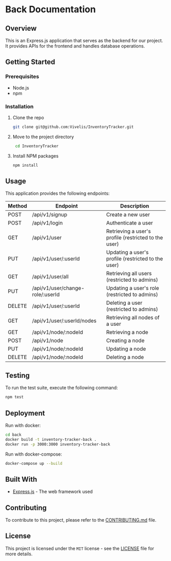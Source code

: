# Back Documentation

## Overview

This is an Express.js application that serves as the backend for our project.  
It provides APIs for the frontend and handles database operations.

## Getting Started

### Prerequisites

- Node.js
- npm

### Installation

1. Clone the repo

   ```bash
   git clone git@github.com:Vivelis/InventoryTracker.git
   ```

2. Move to the project directory

   ```bash
    cd InventoryTracker
    ```

3. Install NPM packages

   ```bash
   npm install
   ```

## Usage

This application provides the following endpoints:

| Method | Endpoint                          | Description                                           |
|--------|-----------------------------------|-------------------------------------------------------|
| POST   | /api/v1/signup                    | Create a new user                                     |
| POST   | /api/v1/login                     | Authenticate a user                                   |
| GET    | /api/v1/user                      | Retrieving a user's profile (restricted to the user)  |
| PUT    | /api/v1/user/:userId              | Updating a user's profile (restricted to the user)    |
| GET    | /api/v1/user/all                  | Retrieving all users (restricted to admins)           |
| PUT    | /api/v1/user/change-role/:userId  | Updating a user's role (restricted to admins)         |
| DELETE | /api/v1/user/:userId              | Deleting a user (restricted to admins)                |
| GET    | /api/v1/user/:userId/nodes        | Retrieving all nodes of a user                        |
| GET    | /api/v1/node/:nodeId              | Retrieving a node                                     |
| POST   | /api/v1/node                      | Creating a node                                       |
| PUT    | /api/v1/node/:nodeId              | Updating a node                                       |
| DELETE | /api/v1/node/:nodeId              | Deleting a node                                       |

## Testing

To run the test suite, execute the following command:

```bash
npm test
```

## Deployment

Run with docker:

```bash
cd back
docker build -t inventory-tracker-back .
docker run -p 3000:3000 inventory-tracker-back
```

Run with docker-compose:

```bash
docker-compose up --build
```

## Built With

- [Express.js](https://expressjs.com/) - The web framework used

## Contributing

To contribute to this project, please refer to the [CONTRIBUTING.md](https://github.com/Vivelis/InventoryTracker/blob/main/CONTRIBUTING.md) file.

## License

This project is licensed under the ``MIT`` license - see the [LICENSE](https://github.com/Vivelis/InventoryTracker/blob/main/LICENSE) file for more details.
